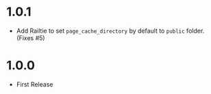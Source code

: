 # 1.0.1

* Add Railtie to set `page_cache_directory` by default to `public` folder. (Fixes #5)

# 1.0.0

* First Release
